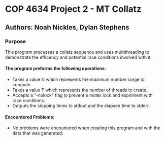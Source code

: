 # COP 4634 Project 2 - MT Collatz
## Authors: Noah Nickles, Dylan Stephens

### Purpose
This program processes a collatz sequence and uses multithreading to demonstrate the efficency and potential race conditions involved with it.

#### The program preforms the following operations: 
- Takes a value N which represents the maximum number range to compute.
- Takes a value T which represents the number of threads to create.
- Accepts a "-nolock" flag to prevent a mutex lock and expiriment with race conditions.
- Outputs the stopping times to stdout and the elapsed time to stderr.

#### Encountered Problems:
- No problems were encountered when creating this program and with the data that was generated.
